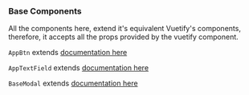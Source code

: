 ### Base Components

All the components here, extend it's equivalent Vuetify's components, therefore, it accepts all the props provided by the vuetify component.

<code>AppBtn</code> extends <code><v-btn></code> [documentation here](https://vuetifyjs.com/en/components/buttons/)

<code>AppTextField</code> extends <code><v-text-field></code> [documentation here](https://vuetifyjs.com/en/components/text-fields/)

<code>BaseModal</code> extends <code><v-dialog></code> [documentation here](https://vuetifyjs.com/en/components/dialogs/)

